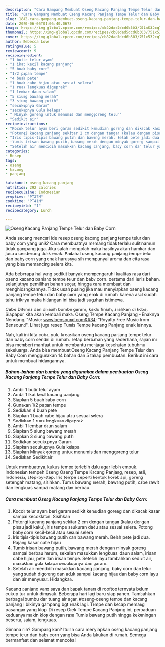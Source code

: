 ```yaml
---
description: "Cara Gampang Membuat Oseng Kacang Panjang Tempe Telur dan Baby Corn, Lezat Sekali"
title: "Cara Gampang Membuat Oseng Kacang Panjang Tempe Telur dan Baby Corn, Lezat Sekali"
slug: 1882-cara-gampang-membuat-oseng-kacang-panjang-tempe-telur-dan-baby-corn-lezat-sekali
date: 2020-06-05T01:06:40.067Z
image: https://img-global.cpcdn.com/recipes/cb82dad5dcd6b303/751x532cq70/oseng-kacang-panjang-tempe-telur-dan-baby-corn-foto-resep-utama.jpg
thumbnail: https://img-global.cpcdn.com/recipes/cb82dad5dcd6b303/751x532cq70/oseng-kacang-panjang-tempe-telur-dan-baby-corn-foto-resep-utama.jpg
cover: https://img-global.cpcdn.com/recipes/cb82dad5dcd6b303/751x532cq70/oseng-kacang-panjang-tempe-telur-dan-baby-corn-foto-resep-utama.jpg
author: Rebecca Love
ratingvalue: 5
reviewcount: 9
recipeingredient:
- "1 butir telur ayam"
- "1 ikat kecil kacang panjang"
- "5 buah baby corn"
- "1/2 papan tempe"
- "4 buah pete"
- "1 buah cabe hijau atau sesuai selera"
- "1 ruas lengkuas digeprek"
- "1 lembar daun salam"
- "5 siung bawang merah"
- "3 siung bawang putih"
- "secukupnya Garam"
- "secukupnya Gula kelapa"
- " Minyak goreng untuk menumis dan menggoreng telur"
- "Sedikit air"
recipeinstructions:
- "Kocok telur ayam beri garam sedikit kemudian goreng dan dikacak kasar sampai kecoklatan. Sisihkan"
- "Potongi kacang panjang sekitar 2 cm dengan tangan (kalau dengan pisau jadi kaku), iris tempe seukuran dadu atau sesuai selera. Potong baby corn kecil-kecil atau sesuai selera"
- "Iris tipis-tipis bawang putih dan bawang merah. Belah pete jadi dua. Rajang kasar cabe hijau"
- "Tumis irisan bawang putih, bawang merah dengan minyak goreng sampai berbau harum, sekalian masukkan lengkuas, daun salam, irisan cabe hijau, pete dan irisan tempe. Setelah layu tambahkan sedikit air, masukkan gula kelapa secukupnya dan garam."
- "Setelah air mendidih masukkan kacang panjang, baby corn dan telur yang sudah digoreng dan aduk sampai kacang hijau dan baby corn layu dan air menyusut. Hidangkan."
categories:
- Resep
tags:
- oseng
- kacang
- panjang

katakunci: oseng kacang panjang 
nutrition: 292 calories
recipecuisine: Indonesian
preptime: "PT27M"
cooktime: "PT41M"
recipeyield: "1"
recipecategory: Lunch

---
```



![Oseng Kacang Panjang Tempe Telur dan Baby Corn](https://img-global.cpcdn.com/recipes/cb82dad5dcd6b303/751x532cq70/oseng-kacang-panjang-tempe-telur-dan-baby-corn-foto-resep-utama.jpg)

Anda sedang mencari ide resep oseng kacang panjang tempe telur dan baby corn yang unik? Cara membuatnya memang tidak terlalu sulit namun tidak gampang juga. Jika salah mengolah maka hasilnya akan hambar dan justru cenderung tidak enak. Padahal oseng kacang panjang tempe telur dan baby corn yang enak harusnya sih mempunyai aroma dan cita rasa yang bisa memancing selera kita.

Ada beberapa hal yang sedikit banyak mempengaruhi kualitas rasa dari oseng kacang panjang tempe telur dan baby corn, pertama dari jenis bahan, selanjutnya pemilihan bahan segar, hingga cara membuat dan menghidangkannya. Tidak usah pusing jika mau menyiapkan oseng kacang panjang tempe telur dan baby corn yang enak di rumah, karena asal sudah tahu triknya maka hidangan ini bisa jadi suguhan istimewa.

Cabe Ditumis dan dikasih bumbu garam, kaldu finish, silahkan di koba, Siapapun kita akan kembali maka. Oseng Tempe Kacang Panjang - Enaknya Nendang. &#34;Music: www.bensound.com&#34; &#34;Royalty Free Music from Bensound&#34;. Lihat juga resep Tumis Tempe Kacang Panjang enak lainnya.


Nah, kali ini kita coba, yuk, kreasikan oseng kacang panjang tempe telur dan baby corn sendiri di rumah. Tetap berbahan yang sederhana, sajian ini bisa memberi manfaat untuk membantu menjaga kesehatan tubuhmu sekeluarga. Anda bisa membuat Oseng Kacang Panjang Tempe Telur dan Baby Corn menggunakan 14 bahan dan 5 tahap pembuatan. Berikut ini cara untuk membuat hidangannya.

<!--inarticleads1-->

##### Bahan-bahan dan bumbu yang digunakan dalam pembuatan Oseng Kacang Panjang Tempe Telur dan Baby Corn:

1. Ambil 1 butir telur ayam
1. Ambil 1 ikat kecil kacang panjang
1. Siapkan 5 buah baby corn
1. Gunakan 1/2 papan tempe
1. Sediakan 4 buah pete
1. Siapkan 1 buah cabe hijau atau sesuai selera
1. Sediakan 1 ruas lengkuas digeprek
1. Ambil 1 lembar daun salam
1. Siapkan 5 siung bawang merah
1. Siapkan 3 siung bawang putih
1. Sediakan secukupnya Garam
1. Siapkan secukupnya Gula kelapa
1. Siapkan  Minyak goreng untuk menumis dan menggoreng telur
1. Sediakan Sedikit air


Untuk membuatnya, kukus tempe terlebih dulu agar lebih empuk. Indonesian tempeh Oseng Oseng Tempe Kacang Panjang, resep, asli, Indonesia, step-by-step. Iris tempe seperti bentuk korek api, goreng setengah matang, sisihkan. Tumis bawang merah, bawang putih, cabe rawit dan lengkuas sampai matang dan berbau. 

<!--inarticleads2-->

##### Cara membuat Oseng Kacang Panjang Tempe Telur dan Baby Corn:

1. Kocok telur ayam beri garam sedikit kemudian goreng dan dikacak kasar sampai kecoklatan. Sisihkan
1. Potongi kacang panjang sekitar 2 cm dengan tangan (kalau dengan pisau jadi kaku), iris tempe seukuran dadu atau sesuai selera. Potong baby corn kecil-kecil atau sesuai selera
1. Iris tipis-tipis bawang putih dan bawang merah. Belah pete jadi dua. Rajang kasar cabe hijau
1. Tumis irisan bawang putih, bawang merah dengan minyak goreng sampai berbau harum, sekalian masukkan lengkuas, daun salam, irisan cabe hijau, pete dan irisan tempe. Setelah layu tambahkan sedikit air, masukkan gula kelapa secukupnya dan garam.
1. Setelah air mendidih masukkan kacang panjang, baby corn dan telur yang sudah digoreng dan aduk sampai kacang hijau dan baby corn layu dan air menyusut. Hidangkan.


Kacang panjang yang saya dan bapak tanam di rooftop ternyata belum cukup tua untuk dimasak. Beberapa hari lagi baru siap panen. Tambahkan berbagai bumbu dan tuang air agar. #oseng-oseng tempe dan kacang panjang [ bikinya gampang bgt enak lagi. Tempe dan kecap memang pasangan yang klop! Di resep Orek Tempe Kacang Panjang ini, perpaduan keduanya makin klop dengan rasa Tumis bawang putih hingga kekuningan beserta, salam, lengkuas. 

Gimana nih? Gampang kan? Itulah cara menyiapkan oseng kacang panjang tempe telur dan baby corn yang bisa Anda lakukan di rumah. Semoga bermanfaat dan selamat mencoba!
